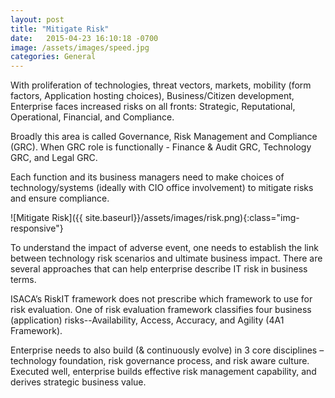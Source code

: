 ```yaml
---
layout: post
title: "Mitigate Risk"
date:   2015-04-23 16:10:18 -0700
image: /assets/images/speed.jpg
categories: General
---
```

With proliferation of technologies, threat vectors, markets, mobility (form factors, Application hosting choices), Business/Citizen development, Enterprise faces increased risks on all fronts: Strategic, Reputational, Operational, Financial, and Compliance.

Broadly this area is called Governance, Risk Management and Compliance (GRC). When GRC role is functionally  - Finance & Audit GRC, Technology GRC, and Legal GRC.

Each function and its business managers need to make choices of technology/systems (ideally with CIO office involvement) to mitigate risks and ensure compliance. 

![Mitigate Risk]({{ site.baseurl}}/assets/images/risk.png){:class="img-responsive"}


To understand the impact of adverse event, one needs to establish the link between technology risk scenarios and ultimate business impact. There are several approaches that can help enterprise describe IT risk in business terms. 

ISACA’s RiskIT framework does not prescribe which framework to use for risk evaluation. One of risk evaluation framework classifies four business (application) risks--Availability, Access, Accuracy, and Agility (4A1 Framework). 

Enterprise needs to also build (& continuously evolve) in 3 core disciplines – technology foundation, risk governance process, and risk aware culture. Executed well, enterprise builds effective risk management capability, and derives strategic business value.
